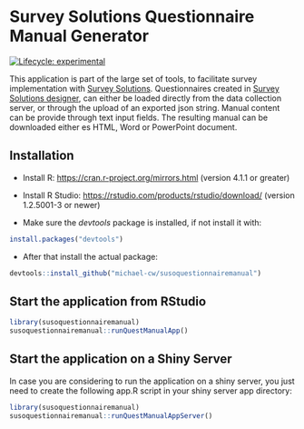 
<!-- README.md is generated from README.Rmd. Please edit that file -->

# Survey Solutions Questionnaire Manual Generator

<!-- badges: start -->

[![Lifecycle:
experimental](https://img.shields.io/badge/lifecycle-experimental-orange.svg)](https://lifecycle.r-lib.org/articles/stages.html#experimental)
<!-- badges: end -->

This application is part of the large set of tools, to facilitate survey
implementation with [Survey
Solutions](https://docs.mysurvey.solutions/). Questionnaires created in
[Survey Solutions designer](https://designer.mysurvey.solutions/), can
either be loaded directly from the data collection server, or through
the upload of an exported json string. Manual content can be provide
through text input fields. The resulting manual can be downloaded either
es HTML, Word or PowerPoint document.

## Installation

- Install R: <https://cran.r-project.org/mirrors.html> (version 4.1.1 or
  greater)

- Install R Studio: <https://rstudio.com/products/rstudio/download/>
  (version 1.2.5001-3 or newer)

- Make sure the *devtools* package is installed, if not install it with:

``` r
install.packages("devtools")
```

- After that install the actual package:

``` r
devtools::install_github("michael-cw/susoquestionnairemanual")
```

## Start the application from RStudio

``` r
library(susoquestionnairemanual)
susoquestionnairemanual::runQuestManualApp()
```

## Start the application on a Shiny Server

In case you are considering to run the application on a shiny server,
you just need to create the following app.R script in your shiny server
app directory:

``` r
library(susoquestionnairemanual)
susoquestionnairemanual::runQuestManualAppServer()
```
